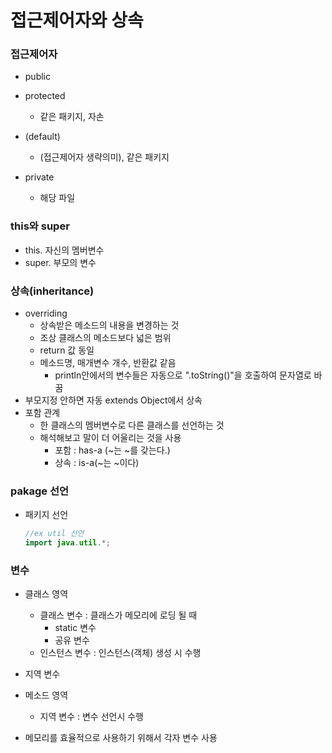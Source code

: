 # 접근제어자와 상속

### 접근제어자

* public
* protected

  * 같은 패키지, 자손
* (default)
  * (접근제어자 생략의미), 같은 패키지
* private
  * 해당 파일



###  this와 super

* this. 자신의 멤버변수
* super. 부모의 변수



### 상속(inheritance)

* overriding
  * 상속받은 메소드의 내용을 변경하는 것
  * 조상 클래스의 메소드보다 넓은 범위
  * return 값 동일
  * 메소드명, 매개변수 개수, 반환값 같음
    * println안에서의 변수들은 자동으로 ".toString()"을 호출하여 문자열로 바꿈
* 부모지정 안하면 자동 extends Object에서 상속
* 포함 관계
  * 한 클래스의 멤버변수로 다른 클래스를 선언하는 것
  * 해석해보고 말이 더 어울리는 것을 사용
    * 포함 : has-a (~는 ~를 갖는다.)
    * 상속 : is-a(~는 ~이다)



### pakage 선언

* 패키지 선언

  ```java
  //ex util 선언
  import java.util.*;
  ```

  

### 변수

* 클래스 영역
  * 클래스 변수 : 클래스가 메모리에 로딩 될 때
    - static 변수
    - 공유 변수
  * 인스턴스 변수 : 인스턴스(객체) 생성 시 수행
* 지역 변수
  
* 메소드 영역
  * 지역 변수 : 변수 선언시 수행
* 메모리를 효율적으로 사용하기 위해서 각자 변수 사용